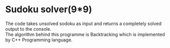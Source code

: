 # Sudoku solver(9*9)
 The code takes unsolved sodoku as input and returns a completely solved output to the console.
 <br/>
 The algorithm behind this programme is Backtracking which is implemented by C++ Programming language.<br/>

